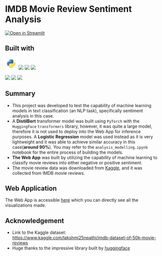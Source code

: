 # IMDB Movie Review Sentiment Analysis

[![Open in Streamlit](https://static.streamlit.io/badges/streamlit_badge_black_white.svg)](https://share.streamlit.io/ansonnn07/used-car-price-prediction/main/app.py)

## Built with
<code><img height="40" src="https://raw.githubusercontent.com/github/explore/80688e429a7d4ef2fca1e82350fe8e3517d3494d/topics/python/python.png"></code>
<code><img height="40" src="https://raw.githubusercontent.com/numpy/numpy/7e7f4adab814b223f7f917369a72757cd28b10cb/branding/icons/numpylogo.svg"></code>
<code><img height="40" src="https://raw.githubusercontent.com/pandas-dev/pandas/761bceb77d44aa63b71dda43ca46e8fd4b9d7422/web/pandas/static/img/pandas.svg"></code>
<code><img height="40" src="https://cdn.analyticsvidhya.com/wp-content/uploads/2020/10/image4.jpg"></code>

<code><img height="40" src="https://upload.wikimedia.org/wikipedia/commons/thumb/0/05/Scikit_learn_logo_small.svg/1280px-Scikit_learn_logo_small.svg.png"></code>
<code><img height="40" src="https://miro.medium.com/max/691/0*xXUYOs5MWWenxoNz"></code>
<code><img height="40" src="https://image4.owler.com/logo/hugging-face_owler_20191218_073707_original.png"></code>


## Summary
- This project was developed to test the capability of machine learning models in text classification (an NLP task), specifically sentiment analysis in this case.
- A **DistilBert** transformer model was built using `PyTorch` with the `HuggingFace` `transformers` library, however, it was quite a large model, therefore it is not used to deploy into the Web App for inference purposes. A **Logistic Regression** model was used instead as it is very lightweight and it was able to achieve similar accuracy in this case(**around 90%**). You may refer to the `analysis_modelling.ipynb` notebook for the entire process of building the models.
- **The Web App** was built by utilizing the capability of machine learning to classify movie reviews into either negative or positive sentiment.
- The movie review data was downloaded from [Kaggle](https://www.kaggle.com/lakshmi25npathi/imdb-dataset-of-50k-movie-reviews), and it was collected from IMDB movie reviews.

## Web Application
The Web App is accessible [here](https://share.streamlit.io/ansonnn07/used-car-price-prediction/main/app.py) which you can directly see all the visualizations made.

## Acknowledgement
- Link to the Kaggle dataset: https://www.kaggle.com/lakshmi25npathi/imdb-dataset-of-50k-movie-reviews
- Huge thanks to the impressive library built by [huggingface](https://github.com/huggingface/transformers)